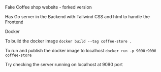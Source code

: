 Fake Coffee shop website - forked version

Has Go server in the Backend with Tailwind CSS and html to handle the Frontend 

Docker 

To build the docker image 
`docker build --tag coffee-store .`

To run and publish the docker image to localhost
`docker run -p 9090:9090 coffee-store`
 
Try checking the server running on localhost at 9090 port  
  
